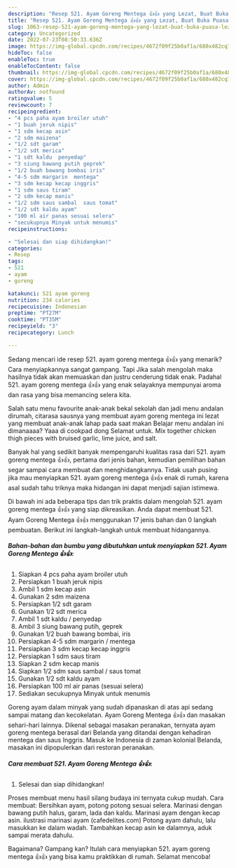 ```yaml
---
description: "Resep 521. Ayam Goreng Mentega 👍👍 yang Lezat, Buat Buka Puasa Lezat"
title: "Resep 521. Ayam Goreng Mentega 👍👍 yang Lezat, Buat Buka Puasa Lezat"
slug: 1063-resep-521-ayam-goreng-mentega-yang-lezat-buat-buka-puasa-lezat
category: Uncategorized
date: 2022-07-23T08:50:33.636Z
image: https://img-global.cpcdn.com/recipes/4672f09f25b0af1a/680x482cq70/521-ayam-goreng-mentega-foto-resep-utama.jpg
hideToc: false
enableToc: true
enableTocContent: false
thumbnail: https://img-global.cpcdn.com/recipes/4672f09f25b0af1a/680x482cq70/521-ayam-goreng-mentega-foto-resep-utama.jpg
cover: https://img-global.cpcdn.com/recipes/4672f09f25b0af1a/680x482cq70/521-ayam-goreng-mentega-foto-resep-utama.jpg
author: Admin
authorAv: notfound
ratingvalue: 5
reviewcount: 7
recipeingredient:
- "4 pcs paha ayam broiler utuh"
- "1 buah jeruk nipis"
- "1 sdm kecap asin"
- "2 sdm maizena"
- "1/2 sdt garam"
- "1/2 sdt merica"
- "1 sdt kaldu  penyedap"
- "3 siung bawang putih geprek"
- "1/2 buah bawang bombai iris"
- "4-5 sdm margarin  mentega"
- "3 sdm kecap kecap inggris"
- "1 sdm saus tiram"
- "2 sdm kecap manis"
- "1/2 sdm saus sambal  saus tomat"
- "1/2 sdt kaldu ayam"
- "100 ml air panas sesuai selera"
- "secukupnya Minyak untuk menumis"
recipeinstructions:

- "Selesai dan siap dihidangkan!"
categories:
- Resep
tags:
- 521
- ayam
- goreng

katakunci: 521 ayam goreng 
nutrition: 234 calories
recipecuisine: Indonesian
preptime: "PT27M"
cooktime: "PT35M"
recipeyield: "3"
recipecategory: Lunch

---
```



Sedang mencari ide resep 521. ayam goreng mentega 👍👍 yang menarik? Cara menyiapkannya sangat gampang. Tapi Jika salah mengolah maka hasilnya tidak akan memuaskan dan justru cenderung tidak enak. Padahal 521. ayam goreng mentega 👍👍 yang enak selayaknya mempunyai aroma dan rasa yang bisa memancing selera kita.


Salah satu menu favourite anak-anak bekal sekolah dan jadi menu andalan dirumah, citarasa sausnya yang membuat ayam goreng mentega ini lezat yang membuat anak-anak lahap pada saat makan Belajar menu andalan ini dimanaaaa? Yaaa di cookpad dong Selamat untuk. Mix together chicken thigh pieces with bruised garlic, lime juice, and salt.

Banyak hal yang sedikit banyak mempengaruhi kualitas rasa dari 521. ayam goreng mentega 👍👍, pertama dari jenis bahan, kemudian pemilihan bahan segar sampai cara membuat dan menghidangkannya. Tidak usah pusing jika mau menyiapkan 521. ayam goreng mentega 👍👍 enak di rumah, karena asal sudah tahu triknya maka hidangan ini dapat menjadi sajian istimewa.


Di bawah ini ada beberapa tips dan trik praktis dalam mengolah 521. ayam goreng mentega 👍👍 yang siap dikreasikan. Anda dapat membuat 521. Ayam Goreng Mentega 👍👍 menggunakan 17 jenis bahan dan 0 langkah pembuatan. Berikut ini langkah-langkah untuk membuat hidangannya.

<!--inarticleads1-->

##### Bahan-bahan dan bumbu yang dibutuhkan untuk menyiapkan 521. Ayam Goreng Mentega 👍👍:

1. Siapkan 4 pcs paha ayam broiler utuh
1. Persiapkan 1 buah jeruk nipis
1. Ambil 1 sdm kecap asin
1. Gunakan 2 sdm maizena
1. Persiapkan 1/2 sdt garam
1. Gunakan 1/2 sdt merica
1. Ambil 1 sdt kaldu / penyedap
1. Ambil 3 siung bawang putih, geprek
1. Gunakan 1/2 buah bawang bombai, iris
1. Persiapkan 4-5 sdm margarin / mentega
1. Persiapkan 3 sdm kecap kecap inggris
1. Persiapkan 1 sdm saus tiram
1. Siapkan 2 sdm kecap manis
1. Siapkan 1/2 sdm saus sambal / saus tomat
1. Gunakan 1/2 sdt kaldu ayam
1. Persiapkan 100 ml air panas (sesuai selera)
1. Sediakan secukupnya Minyak untuk menumis


Goreng ayam dalam minyak yang sudah dipanaskan di atas api sedang sampai matang dan kecokelatan. Ayam Goreng Mentega 👍👍 dan masakan sehari-hari lainnya. Dikenal sebagai masakan peranakan, ternyata ayam goreng mentega berasal dari Belanda yang ditandai dengan kehadiran mentega dan saus Inggris. Masuk ke Indonesia di zaman kolonial Belanda, masakan ini dipopulerkan dari restoran peranakan. 

<!--inarticleads2-->

##### Cara membuat 521. Ayam Goreng Mentega 👍👍:


1. Selesai dan siap dihidangkan!

Proses membuat menu hasil silang budaya ini ternyata cukup mudah. Cara membuat: Bersihkan ayam, potong potong sesuai selera. Marinasi dengan bawang putih halus, garam, lada dan kaldu. Marinasi ayam dengan kecap asin. ilustrasi marinasi ayam (cafedelites.com) Potong ayam dahulu, lalu masukkan ke dalam wadah. Tambahkan kecap asin ke dalamnya, aduk sampai merata dahulu. 

Bagaimana? Gampang kan? Itulah cara menyiapkan 521. ayam goreng mentega 👍👍 yang bisa kamu praktikkan di rumah. Selamat mencoba!

